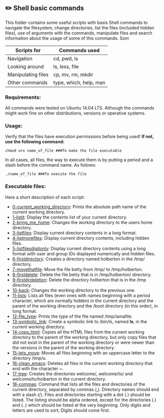 ## :pencil2: Shell basic commands
This folder contains some useful scripts with basis Shell commands to navigate the filesystem, change directories, list the files (incluided hidden files), use of arguments with the commands, manipulate files and search information about the usage of some of this commands. Som 

| Scripts for |Commands used|
|--|--|
| Navigation | cd, pwd, ls | 
| Looking around | ls, less, file |
| Manipulating files | cp, mv, rm, mkdir|
| Other commands | type, which, help, man |

### Requirements:
All commands were tested on Ubuntu 14.04 LTS. Although the commands might work fine on other distributions, versions or operative systems.

### Usage:
Verify that the files have execution permissions before being used! **If not, use the following command:**

    chmod u+x name_of_file ###To make the file executable

In all cases, all files, the way to execute them is by putting a period and a slash before the command name. As follows:

    ./name_of_file ###To execute the file

### Executable files:

Here a short description of each script:

+ [0-current_working_directory](https://github.com/dmhenaopa/holberton-system_engineering-devops/blob/master/0x00-shell_basics/0-current_working_directory): Prints the absolute path name of the current working directory.
+ [1-listit](https://github.com/dmhenaopa/holberton-system_engineering-devops/blob/master/0x00-shell_basics/1-listit): Display the contents list of your current directory. 
+ [2-bring_me_home](https://github.com/dmhenaopa/holberton-system_engineering-devops/blob/master/0x00-shell_basics/2-bring_me_home): Changes the working directory to the users home directory. 
+ [3-listfiles](https://github.com/dmhenaopa/holberton-system_engineering-devops/blob/master/0x00-shell_basics/3-listfiles): Display current directory contents in a long format. 
+ [4-listmorefiles](https://github.com/dmhenaopa/holberton-system_engineering-devops/blob/master/0x00-shell_basics/4-listmorefiles): Display current directory contents, including hidden files.
+ [5-listfilesdigitonly](https://github.com/dmhenaopa/holberton-system_engineering-devops/blob/master/0x00-shell_basics/5-listfilesdigitonly): Display current directory contents using a long format with user and group IDs displayed numerically and hidden files.
+ [6-firstdirectory](https://github.com/dmhenaopa/holberton-system_engineering-devops/blob/master/0x00-shell_basics/6-firstdirectory): Creates a directory named holberton in the /tmp/ directory.
+ [7-movethatfile](https://github.com/dmhenaopa/holberton-system_engineering-devops/blob/master/0x00-shell_basics/7-movethatfile): Move the file betty from /tmp/ to /tmp/holberton.
+ [8-firstdelete](https://github.com/dmhenaopa/holberton-system_engineering-devops/blob/master/0x00-shell_basics/8-firstdelete): Delete the file betty that is in /tmp/holberton/ directory.
+ [9-firstdirdeletion](https://github.com/dmhenaopa/holberton-system_engineering-devops/blob/master/0x00-shell_basics/9-firstdirdeletion): Delete the directory holberton that is in the /tmp directory.
+ [10-back](https://github.com/dmhenaopa/holberton-system_engineering-devops/blob/master/0x00-shell_basics/10-back): Changes the working directory to the previous one.
+ [11-lists](https://github.com/dmhenaopa/holberton-system_engineering-devops/blob/master/0x00-shell_basics/11-lists): Lists all files (even ones with names beginning with a period character, which are normally hidden) in the current directory and the parent of the working directory and the /boot directory (in this order), in long format.
+ [12-file_type](https://github.com/dmhenaopa/holberton-system_engineering-devops/blob/master/0x00-shell_basics/12-file_type): Prints the type of the file named /tmp/iamafile. 
+ [13-symbolic_link](https://github.com/dmhenaopa/holberton-system_engineering-devops/blob/master/0x00-shell_basics/13-symbolic_link): Create a symbolic link to /bin/ls, named __ls__, in the current working directory.
+ [14-copy_html](https://github.com/dmhenaopa/holberton-system_engineering-devops/blob/master/0x00-shell_basics/14-copy_html): Copies all the HTML files from the current working directory to the parent of the working directory, but only copy files that did not exist in the parent of the working directory or were newer than the versions in the parent of the working directory.
+ [15-lets_move](https://github.com/dmhenaopa/holberton-system_engineering-devops/blob/master/0x00-shell_basics/15-lets_move): Moves all files beginning with an uppercase letter to the directory /tmp/u.
+ [16-clean_emacs](https://github.com/dmhenaopa/holberton-system_engineering-devops/blob/master/0x00-shell_basics/16-clean_emacs): Deletes all files in the current working directory that end with the character ~.
+ [17-tree](https://github.com/dmhenaopa/holberton-system_engineering-devops/blob/master/0x00-shell_basics/17-tree): Creates the directories welcome/, welcome/to/ and welcome/to/holberton in the current directory.
+ [18-commas](https://github.com/dmhenaopa/holberton-system_engineering-devops/blob/master/0x00-shell_basics/18-commas): Command that lists all the files and directories of the current directory, separated by commas (,). Directory names should end with a slash (/). Files and directories starting with a dot (.) should be listed. The listing should be alpha ordered, except for the directories (.) and (..) which should be listed at the very beginning. Only digits and letters are used to sort; Digits should come first. 
<!--stackedit_data:
eyJoaXN0b3J5IjpbMTgwNzkyNzE4MywtMTc2OTgyMTgyOSwxMj
A5NjU2NzQ2LDM3NjcxNjM3MSwtMzY4MDU2NjI2LDE0NjMyMTU5
MDIsMTkxNDE3Mjk3NF19
-->
